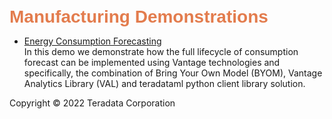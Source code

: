<b style = 'font-size:28px;font-family:Arial;color:#E37C4D'>Manufacturing Demonstrations</b>
 
* [Energy Consumption Forecasting](../UseCases/Consumption_Forecasting_BYOM/Consumption_Forecasting_BYOM.ipynb)
<br>In this demo we demonstrate how the full lifecycle of consumption forecast can be implemented using Vantage technologies and specifically, the combination of Bring Your Own Model (BYOM), Vantage Analytics Library (VAL) and teradataml python client library solution.</br>
 

Copyright © 2022 Teradata Corporation
